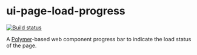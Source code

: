 # ui-page-load-progress
[![Build status][ci-image]][ci-url]

A [Polymer](https://www.polymer-project.org/1.0/)-based web component progress bar to indicate the load status of the page.

[ci-url]: https://travis-ci.org/Brightspace/ui-page-load-progress
[ci-image]: https://travis-ci.org/Brightspace/ui-page-load-progress.svg?branch=master
